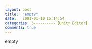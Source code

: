 ```yaml
---
layout: post
title:  "empty"
date:   2001-01-10 15:14:54
categories: 3----------【Unity Editor】
comments: true
---
```

empty
